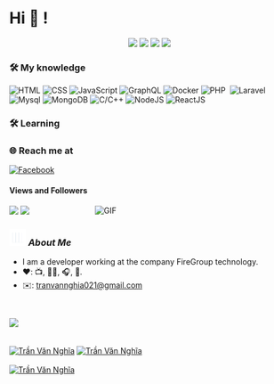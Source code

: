 # Hi 👋 !


<p align="center">
  <img src="https://komarev.com/ghpvc/?username=tranvannghia021">
  <img src="https://shields.io/github/stars/tranvannghia021">
  <img src="https://img.shields.io/github/followers/tranvannghia021">
  <img src="https://img.shields.io/static/v1?label=%F0%9F%8C%9F&message=Love%20coding&style=style=flat&color=red">
</p>

### 🛠 My knowledge

![HTML](https://img.shields.io/badge/html-%23E34F26.svg?style=flat-square&logo=html5&logoColor=white)
![CSS](https://img.shields.io/badge/css-%231572B6.svg?style=flat-square&logo=css3&logoColor=white)
![JavaScript](https://img.shields.io/badge/javascript-%23323330.svg?style=flat-square&logo=javascript&logoColor=%23F7DF1E)
![GraphQL](https://img.shields.io/badge/-GraphQL-E10098?style=flat-square&logo=graphql&logoColor=white)
![Docker](https://img.shields.io/badge/docker-%230db7ed.svg?style=flat-square&logo=docker&logoColor=white)
![PHP](https://img.shields.io/badge/-PHP-05122A?style=flat&logo=php)&nbsp;
![Laravel](https://img.shields.io/badge/-Laravel-05122A?style=flat&logo=Laravel&color=white)&nbsp;
![Mysql](https://img.shields.io/badge/-Mysql-05122?style=flat&logo=mysql&color=white&logoColor=blue)
![MongoDB](https://img.shields.io/badge/-MongoDB-05122?style=flat&logo=mongodb&color=blue&logoColor=green)
![C/C++](https://img.shields.io/badge/-C/C++-05122A?style=flat&logo=C&color=blue&logoColor=white)
![NodeJS](https://img.shields.io/badge/node.js-6DA55F?style=flat-square&logo=node.js&logoColor=white)
![ReactJS](https://img.shields.io/badge/react.js-6DA55F?style=&logo=react&color=white)
### 🛠 Learning


### 🌐️ Reach me at

[![Facebook](https://img.shields.io/badge/Facebook-%231877F2.svg?style=for-the-badge&logo=Facebook&logoColor=white)](https://www.facebook.com/TVNnghia/)

####  Views and Followers
![](https://i0.wp.com/s1.uphinh.org/2021/09/09/1a1d60ba032fca679a8bb71ebe5fa649.png)
<a href="https://github.com/tranvannghia021">
    <img src="https://komarev.com/ghpvc/?username=tranvannghia021">
	</a><a href="https://github.com/tranvannghia021"></a>
<img align="right" alt="GIF" src="https://media.giphy.com/media/p4NLw3I4U0idi/giphy.gif" width="350px" />
<br>

### <img src="https://raw.githubusercontent.com/nguyenary/nguyenary/master/images/stats.gif" width="30px" height="30px"> ***About Me***

- I am a developer working at the company FireGroup technology.
- :heart:: :tv:, :man_technologist:, :headphones:, :badminton:.
- :envelope:: tranvannghia021@gmail.com

<br>



![](https://github-profile-summary-cards.vercel.app/api/cards/profile-details?username=tranvannghia021&theme=monokai)
	


  <br/>
    <a href="https://github.com/tranvannghia021"><img alt="Trần Văn Nghĩa" src="https://github-readme-stats.vercel.app/api?username=tranvannghia021&show_icons=true&count_private=true&theme=react&hide_border=true&bg_color=0D1117" /></a>
  <a href=""><img alt="Trần Văn Nghĩa" src="https://github-readme-stats.vercel.app/api/top-langs/?username=tranvannghia021&langs_count=8&count_private=true&layout=compact&theme=react&hide_border=true&bg_color=0D1117" /></a>
  <br/>
<br/>
<a href="https://github.com/tranvannghia021"><img alt="Trần Văn Nghĩa" src="https://activity-graph.herokuapp.com/graph?username=tranvannghia021&bg_color=0D1117&color=5BCDEC&line=5BCDEC&point=FFFFFF&hide_border=true" /></a>
<br/>
<br/>
